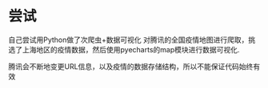 # 尝试
自己尝试用Python做了次爬虫+数据可视化
对腾讯的全国疫情地图进行爬取，挑选了上海地区的疫情数据，然后使用pyecharts的map模块进行数据可视化.

腾讯会不断地变更URL信息，以及疫情的数据存储结构，所以不能保证代码始终有效
